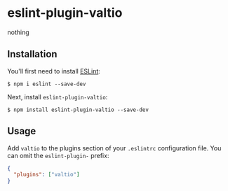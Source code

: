 # eslint-plugin-valtio

nothing

## Installation

You'll first need to install [ESLint](http://eslint.org):

```
$ npm i eslint --save-dev
```

Next, install `eslint-plugin-valtio`:

```
$ npm install eslint-plugin-valtio --save-dev
```

## Usage

Add `valtio` to the plugins section of your `.eslintrc` configuration file. You can omit the `eslint-plugin-` prefix:

```json
{
  "plugins": ["valtio"]
}
```

